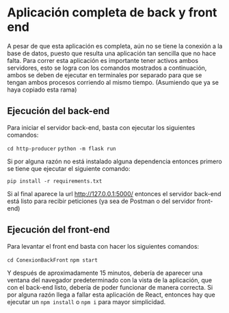 # Aplicación completa de back y front end

A pesar de que esta aplicación es completa, aún no se tiene la conexión a la base de datos, puesto que resulta una aplicación tan sencilla que no hace falta. Para correr esta aplicación es importante tener activos ambos servidores, esto se logra con
los comandos mostrados a continuación, ambos se deben de ejecutar en terminales por separado para que se tengan ambos procesos corriendo al mismo tiempo. (Asumiendo que ya se haya copiado esta rama)

## Ejecución del back-end

Para iniciar el servidor back-end, basta con ejecutar los siguientes comandos:

`cd http-producer`
`python -m flask run`

Si por alguna razón no está instalado alguna dependencia entonces primero se tiene que ejecutar el siguiente comando:

`pip install -r requirements.txt`

Si al final aparece la url <a>http://127.0.0.1:5000/</a> entonces el servidor back-end está listo para recibir peticiones (ya sea de Postman o del servidor front-end)

## Ejecución del front-end

Para levantar el front end basta con hacer los siguientes comandos:

`cd ConexionBackFront`
`npm start`

Y después de aproximadamente 15 minutos, debería de aparecer una ventana del navegador predeterminado con la vista de la aplicación, que con el back-end listo, debería de poder funcionar de manera correcta. Si por alguna razón llega a fallar esta aplicación de React, entonces hay que ejecutar un `npm install` o `npm i` para mayor simplicidad.
